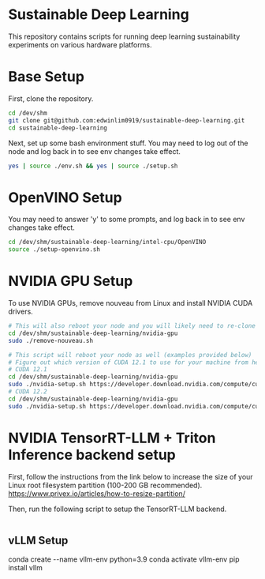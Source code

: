 # Sustainable Deep Learning
This repository contains scripts for running deep learning sustainability experiments on various hardware platforms.

# Base Setup
First, clone the repository.
```bash
cd /dev/shm
git clone git@github.com:edwinlim0919/sustainable-deep-learning.git
cd sustainable-deep-learning
```

Next, set up some bash environment stuff.
You may need to log out of the node and log back in to see env changes take effect.
```bash
yes | source ./env.sh && yes | source ./setup.sh
```

# OpenVINO Setup
You may need to answer 'y' to some prompts, and log back in to see env changes take effect.
```bash
cd /dev/shm/sustainable-deep-learning/intel-cpu/OpenVINO
source ./setup-openvino.sh
```

# NVIDIA GPU Setup
To use NVIDIA GPUs, remove nouveau from Linux and install NVIDIA CUDA drivers.
```bash
# This will also reboot your node and you will likely need to re-clone this repo in /dev/shm
cd /dev/shm/sustainable-deep-learning/nvidia-gpu
sudo ./remove-nouveau.sh

# This script will reboot your node as well (examples provided below)
# Figure out which version of CUDA 12.1 to use for your machine from here: https://developer.nvidia.com/cuda-12-1-0-download-archive
# CUDA 12.1
cd /dev/shm/sustainable-deep-learning/nvidia-gpu
sudo ./nvidia-setup.sh https://developer.download.nvidia.com/compute/cuda/12.1.0/local_installers/cuda_12.1.0_530.30.02_linux.run cuda_12.1.0_530.30.02_linux.run
# CUDA 12.2
cd /dev/shm/sustainable-deep-learning/nvidia-gpu
sudo ./nvidia-setup.sh https://developer.download.nvidia.com/compute/cuda/12.2.0/local_installers/cuda_12.2.0_535.54.03_linux.run cuda_12.2.0_535.54.03_linux.run
```

# NVIDIA TensorRT-LLM + Triton Inference backend setup
First, follow the instructions from the link below to increase the size of your Linux root filesystem partition (100-200 GB recommended).
https://www.privex.io/articles/how-to-resize-partition/

Then, run the following script to setup the TensorRT-LLM backend.
```bash

```

## vLLM Setup
conda create --name  vllm-env python=3.9
conda activate vllm-env
pip install vllm
